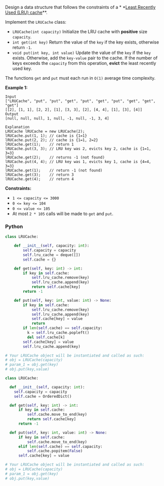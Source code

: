 Design a data structure that follows the constraints of a  *
*[Least Recently Used (LRU) cache](https://en.wikipedia.org/wiki/Cache_replacement_policies#LRU)**.

Implement the  `LRUCache`  class:

- `LRUCache(int capacity)`  Initialize the LRU cache with  **positive**  size  `capacity`.
- `int get(int key)`  Return the value of the  `key`  if the key exists, otherwise return  `-1`.
- `void put(int key, int value)`  Update the value of the  `key`  if the  `key`  exists. Otherwise, add the  `key-value`
  pair to the cache. If the number of keys exceeds the  `capacity`  from this operation,  **evict**  the least recently
  used key.

The functions  `get`  and  `put`  must each run in  `O(1)`  average time complexity.

**Example 1:**

```
Input
["LRUCache", "put", "put", "get", "put", "get", "put", "get", "get", "get"]
[[2], [1, 1], [2, 2], [1], [3, 3], [2], [4, 4], [1], [3], [4]]
Output
[null, null, null, 1, null, -1, null, -1, 3, 4]

Explanation
LRUCache lRUCache = new LRUCache(2);
lRUCache.put(1, 1); // cache is {1=1}
lRUCache.put(2, 2); // cache is {1=1, 2=2}
lRUCache.get(1);    // return 1
lRUCache.put(3, 3); // LRU key was 2, evicts key 2, cache is {1=1, 3=3}
lRUCache.get(2);    // returns -1 (not found)
lRUCache.put(4, 4); // LRU key was 1, evicts key 1, cache is {4=4, 3=3}
lRUCache.get(1);    // return -1 (not found)
lRUCache.get(3);    // return 3
lRUCache.get(4);    // return 4
```

**Constraints:**

- `1 <= capacity <= 3000`
- `0 <= key <= 104`
- `0 <= value <= 105`
- At most  `2 * 105`  calls will be made to  `get`  and  `put`.

### Python

```python
class LRUCache:

    def __init__(self, capacity: int):
        self.capacity = capacity
        self.lru_cache = deque([])
        self.cache = {}

    def get(self, key: int) -> int:
        if key in self.cache:
            self.lru_cache.remove(key)
            self.lru_cache.append(key)
            return self.cache[key]
        return -1

    def put(self, key: int, value: int) -> None:
        if key in self.cache:
            self.lru_cache.remove(key)
            self.lru_cache.append(key)
            self.cache[key] = value
            return
        if len(self.cache) == self.capacity:
          k = self.lru_cache.popleft()
          del self.cache[k]
        self.cache[key] = value
        self.lru_cache.append(key)

# Your LRUCache object will be instantiated and called as such:
# obj = LRUCache(capacity)
# param_1 = obj.get(key)
# obj.put(key,value)
```

```python
class LRUCache:

  def __init__(self, capacity: int):
    self.capacity = capacity
    self.cache = OrderedDict()

  def get(self, key: int) -> int:
      if key in self.cache:
          self.cache.move_to_end(key)
          return self.cache[key]
      return -1

  def put(self, key: int, value: int) -> None:
      if key in self.cache:
          self.cache.move_to_end(key)
      elif len(self.cache) == self.capacity:
          self.cache.popitem(False)
      self.cache[key] = value

# Your LRUCache object will be instantiated and called as such:
# obj = LRUCache(capacity)
# param_1 = obj.get(key)
# obj.put(key,value)
```